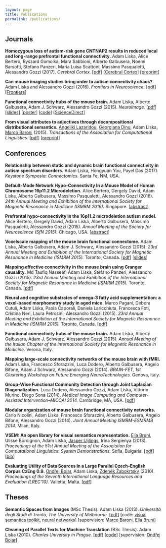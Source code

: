 ```yaml
---
layout: page
title: Publications
permalink: /publications/
---
```

Journals
--------
**Homozygous loss of autism-risk gene CNTNAP2 results in reduced local 
and long-range prefrontal functional connectivity.**
Adam Liska, Alice Bertero, Ryszard Gomolka, Mara Sabbioni, 
Alberto Galbusera, Noemi Barsotti, Stefano Panzeri, Maria Luisa Scattoni, 
Massimo Pasqualetti, Alessandro Gozzi (2017).
*Cerebral Cortex.*
[[pdf](/downloads/publications/liska_etal_2017_cntnap2_connectivity.pdf)]
[[Cerebral Cortex](https://academic.oup.com/cercor/article/2981933/Homozygous-Loss-of-Autism-Risk-Gene-CNTNAP2)]
[[preprint](http://biorxiv.org/content/early/2017/01/18/060335)]

**Can mouse imaging studies bring order to autism connectivity chaos?**
Adam Liska and Alessandro Gozzi (2016).
*Frontiers in Neuroscience.*
[[pdf](/downloads/publications/liska_gozzi_2016_mouse_imaging_autism.pdf)]
[[Frontiers](http://journal.frontiersin.org/article/10.3389/fnins.2016.00484/abstract)]

**Functional connectivity hubs of the mouse brain.**
Adam Liska, Alberto Galbusera, Adam J. Schwarz, Alessandro Gozzi (2015).
*NeuroImage.*
[[pdf](/downloads/publications/liska_etal_2015_functional_connectivity_hubs_mouse.pdf)]
[[slides](/downloads/presentations/liska_ismrm2015_presentation.pdf)]
[[poster](/downloads/posters/liska_etal_2015_mfc_hubs_poster.pdf)]
[[code](/publications/notes/liska_etal_neuroimage_2015.html)]
[[ScienceDirect](http://www.sciencedirect.com/science/article/pii/S1053811915003249)]

**From visual attributes to adjectives through decompositional 
distributional semantics.**
[Angeliki Lazaridou](https://sites.google.com/site/lazaridouangeliki/),
[Georgiana Dinu](http://clic.cimec.unitn.it/~georgiana.dinu/),
Adam Liska,
[Marco Baroni](http://clic.cimec.unitn.it/marco/) (2015).
*Transactions of the Association for Computational Linguistics.*
[[pdf](http://aclweb.org/anthology/Q/Q15/Q15-1014.pdf)]
[[preprint](http://arxiv.org/abs/1501.02714)]


Conferences
----
**Relationship between static and dynamic brain functional connectivity in autism spectrum disorders.**
Adam Liska, Hongyuan You, Payel Das (2017).
*Keystone Symposia: Connectomics.*
Santa Fe, NM, USA.

**Default-Mode Network Hypo-Connectivity In a Mouse Model of Human Chromosome
16p11.2 Microdeletion.**
Alice Bertero, Gergely David, Adam Liska, Alberto Galbusera,
Massimo Pasqualetti, Alessandro Gozzi (2016).
*24th Annual Meeting and Exhibition of the International Society for 
Magnetic Resonance in Medicine (ISMRM 2016).*
Singapore.
[[abstract](http://indexsmart.mirasmart.com/ISMRM2016/PDFfiles/1031.html)]

**Prefrontal hypo-connectivity in the 16p11.2 microdeletion autism model.**
Alice Bertero, Gergely David, Adam Liska, Alberto Galbusera,
Massimo Pasqualetti, Alessandro Gozzi (2015).
*Annual Meeting of the Society for Neuroscience (SfN 2015).*
Chicago, USA.
[[abstract](/publications/notes/bertero_etal_2015_sfn.html)]

**Voxel­scale mapping of the mouse brain functional connectome.**
Adam Liska, Alberto Galbusera, Adam J. Schwarz, Alessandro Gozzi (2015).
*23rd Annual Meeting and Exhibition of the International Society for 
Magnetic Resonance in Medicine (ISMRM 2015).*
Toronto, Canada.
[[pdf](/downloads/publications/liska_etal_2015_ismrm.pdf)]
[[slides](/downloads/presentations/liska_ismrm2015_presentation.pdf)]

**Mapping effective connectivity in the mouse brain using Granger causality.**
Md Taufiq Nasseef, Adam Liska, Stefano Panzeri, Alessandro Gozzi (2015).
*23rd Annual Meeting and Exhibition of the International Society for 
Magnetic Resonance in Medicine (ISMRM 2015).*
Toronto, Canada.
[[pdf](/downloads/publications/nasseef_etal_2015_ismrm.pdf)]

**Neural and cognitive substrates of omega-3 fatty acid supplementation: 
a voxel-based morphometry study in aged mice.**
Marco Pagani, Debora Cutuli, Adam Liska, Paola Caporali, Daniela Laricchiuta,
Francesca Foti, Cristina Neri, Laura Petrosini, Alessandro Gozzi (2015).
*23rd Annual Meeting and Exhibition of the International Society for 
Magnetic Resonance in Medicine (ISMRM 2015).*
Toronto, Canada.
[[pdf](/downloads/publications/pagani_etal_2015_ismrm.pdf)]

**Functional connectivity hubs of the mouse brain.**
Adam Liska, Alberto Galbusera, Adam J. Schwarz, Alessandro Gozzi (2015). 
*Annual Meeting of the Italian Chapter of the International Society for 
Magnetic Resonance in Medicine.*
Verona, Italy.

**Mapping large-scale connectivity networks of the mouse brain with fMRI.**
Adam Liska, Francesco Sforazzini, Luca Dodero, Alberto Galbusera, 
Angelo Bifone, Adam J Schwarz, Alessandro Gozzi (2014).
*BRAIN-FET, 1st Clustering Workshop on Future Emerging 
NeuroTechnologies.*
Genova, Italy.

**Group-Wise Functional Community Detection through Joint Laplacian 
Diagonalization.**
Luca Dodero, Alessandro Gozzi, Adam Liska, Vittorio Murino, Diego Sona (2014).
*Medical Image Computing and Computer-Assisted Intervention–MICCAI 2014.*
Cambridge, MA, USA.
[[pdf](/downloads/publications/dodero_etal_2014.pdf)]

**Modular organization of mouse brain functional connectivity networks.**
Carlo Nicolini, Adam Liska, Francesco Sforazzini, Alberto Galbusera, 
Angelo Bifone, Alessandro Gozzi (2014).
*Joint Annual Meeting ISMRM-ESMRMB 2014.*
Milan, Italy.

**VSEM: An open library for visual semantics representation.**
[Elia Bruni](http://clic.cimec.unitn.it/~elia.bruni/),
Ulisse Bordignon, Adam Liska,
[Jasper Uijlings](http://homepages.inf.ed.ac.uk/juijling/#page=projects1),
Irina Sergienya (2013).
*Proceedings of the 51st Annual Meeting of the Association for Computational 
Linguistics: System Demonstrations.* Sofia, Bulgaria.
[[pdf](/downloads/publications/bruni_etal_2013.pdf)]
[[bib](/downloads/publications/bruni_etal_2013.bib)]

**Evaluating Utility of Data Sources in a Large Parallel Czech-English Corpus CzEng 0.9.**
[Ondřej Bojar](http://www1.cuni.cz/~obo/),
Adam Liska,
[Zdeněk Žabokrtský](https://ufal.mff.cuni.cz/zdenek-zabokrtsky/) (2010). 
*Proceedings of the Seventh International Language Resources and Evaluation
(LREC'10).*
Valletta, Malta.
[[pdf](/downloads/publications/bojar_etal_2010.pdf)]

Theses
----
**Semantic Spaces from Images** (MSc Thesis).
Adam Liska (2013). 
*Università degli Studi di Trento, The University of Melbourne.*
[[pdf](/downloads/publications/liska_2013.pdf)]
[code: [visual semantics toolkit](https://github.com/vsem/vsem/), [neural networks](https://github.com/adliska/apprendista)]
[supervision: 
    [Marco Baroni](http://clic.cimec.unitn.it/marco/),
    [Elia Bruni](http://clic.cimec.unitn.it/~elia.bruni/)]

**Cleaning of Parallel Texts for Machine Translation** (BSc Thesis).
Adam Liska (2010). 
*Charles University in Prague.*
[[pdf](/downloads/publications/liska_2010.pdf)]
[[code](https://github.com/adliska/parallel_text_cleaning)]
[supervision: [Ondřej Bojar](http://www1.cuni.cz/~obo/)]
